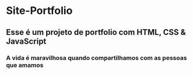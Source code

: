# Site-Portfolio
## Esse é um projeto de portfolio com HTML, CSS &amp; JavaScript
### A vida é maravilhosa quando compartilhamos com as pessoas que amamos